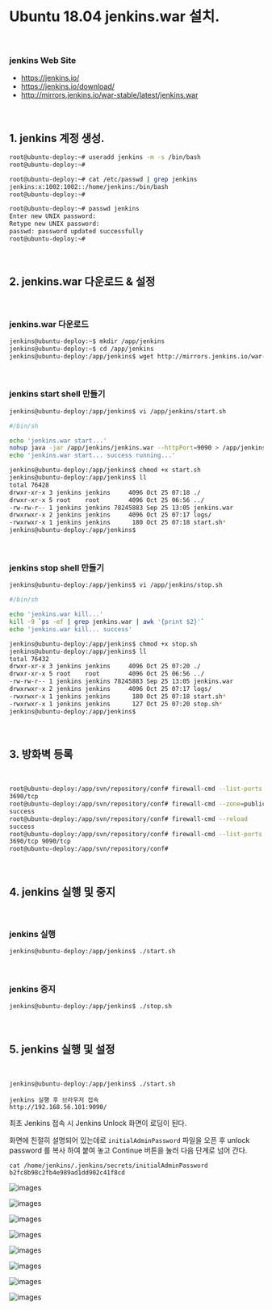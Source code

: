 # Ubuntu 18.04 jenkins.war 설치.

<br/>

### jenkins Web Site

- https://jenkins.io/
- https://jenkins.io/download/
- http://mirrors.jenkins.io/war-stable/latest/jenkins.war

<br/>

## 1. jenkins 계정 생성.

```sh
root@ubuntu-deploy:~# useradd jenkins -m -s /bin/bash
root@ubuntu-deploy:~#
```

```sh
root@ubuntu-deploy:~# cat /etc/passwd | grep jenkins
jenkins:x:1002:1002::/home/jenkins:/bin/bash
root@ubuntu-deploy:~#
```

```sh
root@ubuntu-deploy:~# passwd jenkins
Enter new UNIX password:
Retype new UNIX password:
passwd: password updated successfully
root@ubuntu-deploy:~#
```

<br/>

## 2. jenkins.war 다운로드 & 설정

<br/>

### jenkins.war 다운로드

```sh
jenkins@ubuntu-deploy:~$ mkdir /app/jenkins
jenkins@ubuntu-deploy:~$ cd /app/jenkins
jenkins@ubuntu-deploy:/app/jenkins$ wget http://mirrors.jenkins.io/war-stable/latest/jenkins.war
```

<br/>

### jenkins start shell 만들기

```sh
jenkins@ubuntu-deploy:/app/jenkins$ vi /app/jenkins/start.sh
```

```sh
#/bin/sh

echo 'jenkins.war start...'
nohup java -jar /app/jenkins/jenkins.war --httpPort=9090 > /app/jenkins/logs/jenkins.log 2>&1&
echo 'jenkins.war start... success running...'
```

```sh
jenkins@ubuntu-deploy:/app/jenkins$ chmod +x start.sh
jenkins@ubuntu-deploy:/app/jenkins$ ll
total 76428
drwxr-xr-x 3 jenkins jenkins     4096 Oct 25 07:18 ./
drwxr-xr-x 5 root    root        4096 Oct 25 06:56 ../
-rw-rw-r-- 1 jenkins jenkins 78245883 Sep 25 13:05 jenkins.war
drwxrwxr-x 2 jenkins jenkins     4096 Oct 25 07:17 logs/
-rwxrwxr-x 1 jenkins jenkins      180 Oct 25 07:18 start.sh*
jenkins@ubuntu-deploy:/app/jenkins$


```

<br/>

### jenkins stop shell 만들기

```sh
jenkins@ubuntu-deploy:/app/jenkins$ vi /app/jenkins/stop.sh
```

```sh
#/bin/sh

echo 'jenkins.war kill...'
kill -9 `ps -ef | grep jenkins.war | awk '{print $2}'`
echo 'jenkins.war kill... success'
```

```sh
jenkins@ubuntu-deploy:/app/jenkins$ chmod +x stop.sh
jenkins@ubuntu-deploy:/app/jenkins$ ll
total 76432
drwxr-xr-x 3 jenkins jenkins     4096 Oct 25 07:20 ./
drwxr-xr-x 5 root    root        4096 Oct 25 06:56 ../
-rw-rw-r-- 1 jenkins jenkins 78245883 Sep 25 13:05 jenkins.war
drwxrwxr-x 2 jenkins jenkins     4096 Oct 25 07:17 logs/
-rwxrwxr-x 1 jenkins jenkins      180 Oct 25 07:18 start.sh*
-rwxrwxr-x 1 jenkins jenkins      127 Oct 25 07:20 stop.sh*
jenkins@ubuntu-deploy:/app/jenkins$
```

<br/>

## 3. 방화벽 등록

<br/>

```sh
root@ubuntu-deploy:/app/svn/repository/conf# firewall-cmd --list-ports
3690/tcp
root@ubuntu-deploy:/app/svn/repository/conf# firewall-cmd --zone=public --add-port=9090/tcp --permanent
success
root@ubuntu-deploy:/app/svn/repository/conf# firewall-cmd --reload
success
root@ubuntu-deploy:/app/svn/repository/conf# firewall-cmd --list-ports
3690/tcp 9090/tcp
root@ubuntu-deploy:/app/svn/repository/conf#
```

<br/>

## 4. jenkins 실행 및 중지

<br/>

### jenkins 실행

```sh
jenkins@ubuntu-deploy:/app/jenkins$ ./start.sh
```

<br/>

### jenkins 중지

```sh
jenkins@ubuntu-deploy:/app/jenkins$ ./stop.sh
```

<br/>

## 5. jenkins 실행 및 설정

<br/>

```sh
jenkins@ubuntu-deploy:/app/jenkins$ ./start.sh
```

```
jenkins 실행 후 브라우저 접속
http://192.168.56.101:9090/
```

최초 Jenkins 접속 시 Jenkins Unlock 화면이 로딩이 된다.

화면에 친절히 설명되어 있는데로 `initialAdminPassword` 파일을 오픈 후 unlock password 를 복사 하여 붙여 놓고 Continue 버튼을 눌러 다음 단계로 넘어 간다.

```
cat /home/jenkins/.jenkins/secrets/initialAdminPassword
b2fc8b98c2fb4e989ad1dd902c41f8cd

```

![images](images/2019-10-28/2019-10-28_16-46_01.PNG)

![images](images/2019-10-28/2019-10-28_16-46_02.PNG)

![images](images/2019-10-28/2019-10-28_16-46_03.PNG)

![images](images/2019-10-28/2019-10-28_16-46_04.PNG)

![images](images/2019-10-28/2019-10-28_16-46_05.PNG)

![images](images/2019-10-28/2019-10-28_16-46_06.PNG)

![images](images/2019-10-28/2019-10-28_16-46_07.PNG)

![images](images/2019-10-28/2019-10-28_16-46_08.PNG)
